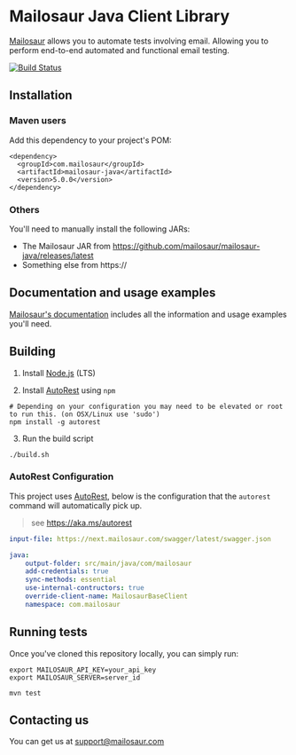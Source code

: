 # Mailosaur Java Client Library

[Mailosaur](https://mailosaur.com) allows you to automate tests involving email. Allowing you to perform end-to-end automated and functional email testing.

[![Build Status](https://travis-ci.org/mailosaur/mailosaur-java.svg?branch=master)](https://travis-ci.org/mailosaur/mailosaur-java)

## Installation

### Maven users

Add this dependency to your project's POM:

```
<dependency>
  <groupId>com.mailosaur</groupId>
  <artifactId>mailosaur-java</artifactId>
  <version>5.0.0</version>
</dependency>
```

### Others

You'll need to manually install the following JARs:

* The Mailosaur JAR from https://github.com/mailosaur/mailosaur-java/releases/latest
* Something else from https://

## Documentation and usage examples

[Mailosaur's documentation](https://mailosaur.com/docs) includes all the information and usage examples you'll need.

## Building

1. Install [Node.js](https://nodejs.org/) (LTS)

2. Install [AutoRest](https://github.com/Azure/autorest) using `npm`

```
# Depending on your configuration you may need to be elevated or root to run this. (on OSX/Linux use 'sudo')
npm install -g autorest
```

3. Run the build script

```
./build.sh
```

### AutoRest Configuration

This project uses [AutoRest](https://github.com/Azure/autorest), below is the configuration that the `autorest` command will automatically pick up.

> see https://aka.ms/autorest

```yaml
input-file: https://next.mailosaur.com/swagger/latest/swagger.json
```

```yaml
java:
    output-folder: src/main/java/com/mailosaur
    add-credentials: true
    sync-methods: essential 
    use-internal-contructors: true
    override-client-name: MailosaurBaseClient
    namespace: com.mailosaur
```

## Running tests

Once you've cloned this repository locally, you can simply run:

```
export MAILOSAUR_API_KEY=your_api_key
export MAILOSAUR_SERVER=server_id

mvn test
```

## Contacting us

You can get us at [support@mailosaur.com](mailto:support@mailosaur.com)
